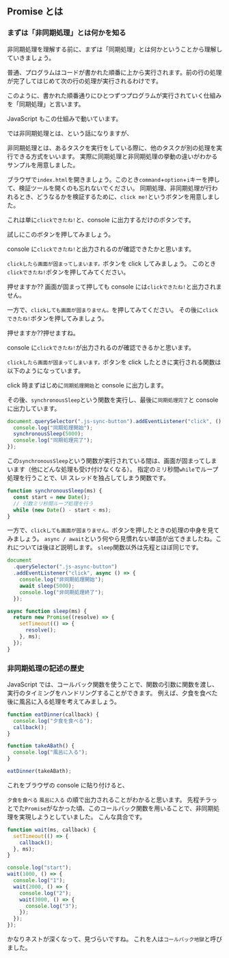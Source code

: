 ## Promise とは

### まずは「非同期処理」とは何かを知る

非同期処理を理解する前に、まずは「同期処理」とは何かということから理解していきましょう。

普通、プログラムはコードが書かれた順番に上から実行されます。前の行の処理が完了してはじめて次の行の処理が実行されるわけです。

このように、書かれた順番通りにひとつずつプログラムが実行されていく仕組みを「同期処理」と言います。

JavaScript もこの仕組みで動いています。

では非同期処理とは、という話になりますが、

非同期処理とは、あるタスクを実行をしている際に、他のタスクが別の処理を実行できる方式をいいます。
実際に同期処理と非同期処理の挙動の違いがわかるサンプルを用意しました。

ブラウザで`index.html`を開きましょう。このとき`command`+`option`+`i`キーを押して、検証ツールを開くのも忘れないでください。
同期処理、非同期処理が行われるとき、どうなるかを検証するために、`click me!`というボタンを用意しました。

これは単に`clickできたね!`と、console に出力するだけのボタンです。

試しにこのボタンを押してみましょう。

console に`clickできたね!`と出力されるのが確認できたかと思います。

`clickしたら画面が固まってしまいます。`ボタンを click してみましょう。
このとき`clickできたね!`ボタンを押してみてください。

押せますか??
画面が固まって押しても console には`clickできたね!`と出力されません。

一方で、`clickしても画面が固まりません。`を押してみてください。
その後に`clickできたね!`ボタンを押してみましょう。

押せますか??押せますね。

console に`clickできたね!`が出力されるのが確認できるかと思います。

`clickしたら画面が固まってしまいます。`ボタンを click したときに実行される関数は以下のようになっています。

click 時まずはじめに`同期処理開始`と console に出力します。

その後、`synchronousSleep`という関数を実行し、最後に`同期処理完了`と console に出力しています。

```js
document.querySelector(".js-sync-button").addEventListener("click", () => {
  console.log("同期処理開始");
  synchronousSleep(5000);
  console.log("同期処理完了");
});
```

この`synchronousSleep`という関数が実行されている間は、画面が固まってしまいます（他にどんな処理も受け付けなくなる）。
指定のミリ秒間`while`でループ処理を行うことで、UI スレッドを独占してしまう関数です。

```js
function synchronousSleep(ms) {
  const start = new Date();
  // 引数ミリ秒間ループ処理を行う
  while (new Date() - start < ms);
}
```

一方で、`clickしても画面が固まりません。`ボタンを押したときの処理の中身を見てみましょう。
`async / await`という何やら見慣れない単語が出てきましたね。これについては後ほど説明します。
`sleep`関数以外は先程とほぼ同じです。

```js
document
  .querySelector(".js-async-button")
  .addEventListener("click", async () => {
    console.log("非同期処理開始");
    await sleep(5000);
    console.log("非同期処理終了");
  });
```

```js
async function sleep(ms) {
  return new Promise((resolve) => {
    setTimeout(() => {
      resolve();
    }, ms);
  });
}
```

### 非同期処理の記述の歴史

JavaScript では、コールバック関数を使うことで、関数の引数に関数を渡し、実行のタイミングをハンドリングすることができます。
例えば、夕食を食べた後に風呂に入る処理を考えてみましょう。

```js
function eatDinner(callback) {
  console.log("夕食を食べる");
  callback();
}

function takeABath() {
  console.log("風呂に入る");
}

eatDinner(takeABath);
```

これをブラウザの console に貼り付けると、

`夕食を食べる`
`風呂に入る`
の順で出力されることがわかると思います。
先程チラっとでた`Promise`がなかった頃、このコールバック関数を用いることで、非同期処理を実現しようとしていました。
こんな具合です。

```js
function wait(ms, callback) {
  setTimeout(() => {
    callback();
  }, ms);
}

console.log("start");
wait(1000, () => {
  console.log("1");
  wait(2000, () => {
    console.log("2");
    wait(3000, () => {
      console.log("3");
    });
  });
});
```

かなりネストが深くなって、見づらいですね。
これを人は`コールバック地獄`と呼びました。
